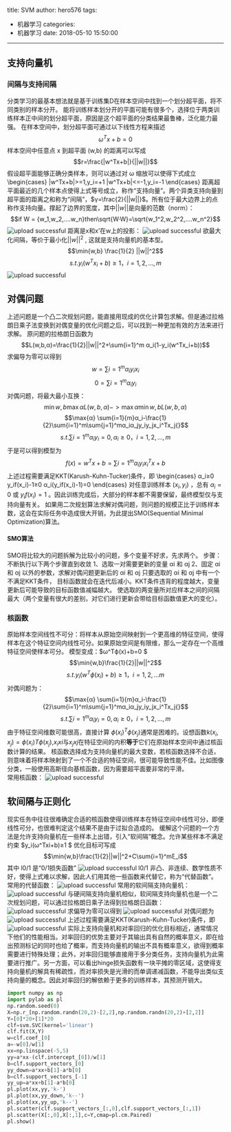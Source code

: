 title: SVM
author: hero576
tags:
  - 机器学习
categories:
  - 机器学习
date: 2018-05-10 15:50:00
---
> 
<!-- more -->


## 支持向量机
### 间隔与支持间隔
分类学习的最基本想法就是基于训练集D在样本空间中找到一个划分超平面，将不同类别的样本分开。
能将训练样本划分开的平面可能有很多个，选择位于两类训练样本正中间的划分超平面，原因是这个超平面的分类结果最鲁棒，泛化能力最强。
在样本空间中，划分超平面可通过以下线性方程来描述 
$$ω^Tx+b=0$$
样本空间中任意点 x 到超平面 (w,b) 的距离可以写成 
$$r=\frac{|w^Tx+b|}{||w||}$$
假设超平面能够正确分类样本，则可以通过对 ω 缩放可以使得下式成立 
\begin{cases}
|w^Tx+b|>=1,y_i=+1
|w^Tx+b|<=-1,y_i=-1
\end{cases}
距离超平面最近的几个样本点使得上式等号成立，称作“支持向量”。两个异类支持向量到超平面的距离之和称为“间隔”，$γ=\frac{2}{||w||}$。所有位于最大边界上的点称作支持向量。撑起了边界的宽度，其中$||w||$是向量的范数（norm）：
$$if W = {w_1,w_2,....w_n}then\sqrt{W·W}=\sqrt{w_1^2,w_2^2,....w_n^2}$$
![upload successful](/images/pasted-27.png)
距离是x和x’在w上的投影：
![upload successful](/images/pasted-28.png)
欲最大化间隔，等价于最小化$||w||^2$ , 这就是支持向量机的基本型。 
$$\min{w,b} \frac{1}{2} ||w||^2$$
$$s.t. y_i(w^Tx_i+b)≥1，i=1,2,...,m$$
![upload successful](/images/pasted-29.png)

## 对偶问题
上述问题是一个凸二次规划问题，能直接用现成的优化计算包求解。但是通过拉格朗日乘子法变换到对偶变量的优化问题之后，可以找到一种更加有效的方法来进行求解。
原问题的拉格朗日函数为 
$$L(w,b,α)=\frac{1}{2}||w||^2+\sum{i=1}^m α_i(1-y_i(w^Tx_i+b))$$
求偏导为零可以得到 
$$w=\sum{i=1}^m α_iy_ix_i$$
$$0=\sum{i=1}^mα_iy_i$$
对偶问题，将最大最小互换： 
$$\min{w,b}\max{α}L(w,b,α)->\max{α}\min{w,b}L(w,b,α)$$
$$\max{α} \sum{i=1}{m}α_i-\frac{1}{2}\sum{i=1}^m\sum{j=1}^mα_iα_jy_iy_jx_i^Tx_j{}$$
$$s.t. \sum{i=1}^mα_iy_i=0,α_i≥0，i=1,2,...,m$$
于是可以得到模型为 
$$f(x)=w^Tx+b=\sum{i=1}^mα_iy_ix_i^Tx+b$$
上述过程需要满足KKT(Karush-Kuhn-Tucker)条件，即 
\begin{cases}
α_i≥0
y_if(x_i)-1≥0
α_i(y_if(x_i)-1)=0
\end{cases}
对任意训练样本 $(x_i,y_i)$ ，总有 $α_i=0$ 或 $y_if(x_i)=1$ 。因此训练完成后，大部分的样本都不需要保留，最终模型仅与支持向量有关。
如果用二次规划算法求解对偶问题，则问题的规模正比于训练样本数，这会在实际任务中造成很大开销，为此提出SMO(Sequential Minimal Optimization)算法。

#### SMO算法
SMO将比较大的问题拆解为比较小的问题，多个变量不好求，先求两个。
步骤：不断执行以下两个步骤直到收敛 
1、选取一对需要更新的变量 αi 和 αj 
2、固定 αi 和 αj 以外的参数，求解对偶问题更新后的 αi 和 αj 
只要选取的 αi 和 αj 中有一个不满足KKT条件， 目标函数就会在迭代后减小。KKT条件违背的程度越大，变量更新后可能导致的目标函数值减幅越大。
使选取的两变量所对应样本之间的间隔最大（两个变量有很大的差别，对它们进行更新会带给目标函数值更大的变化）。
### 核函数
原始样本空间线性不可分：将样本从原始空间映射到一个更高维的特征空间，使得样本在这个特征空间内线性可分。如果原始空间是有限维，那么一定存在一个高维特征空间使样本可分。
模型变成：$ω^Tϕ(x)+b=0 $
$$\min{w,b}\frac{1}{2}||w||^2$$
$$s.t. y_i(w^Tϕ(x_i)+b)≥1，i=1,2,...m$$
对偶问题为：
$$\max{α} \sum{i=1}{m}α_i-\frac{1}{2}\sum{i=1}^m\sum{j=1}^mα_iα_jy_iy_jx_i^Tx_j{}$$
$$s.t. \sum{i=1}^mα_iy_i=0,α_i≥0，i=1,2,...,m$$
由于特征空间维数可能很高，直接计算 $ϕ(x_i)^Tϕ(x_j)$通常是困难的。设想函数$k(x_i,x_j)=ϕ(x_i)Tϕ(x_j)$,$x_ixi$与$x_jxj$在特征空间的内积**等于**它们在原始样本空间中通过核函数计算的结果。
核函数选择成为支持向量机的最大变数，若核函数选择不合适，则意味着将样本映射到了一个不合适的特征空间，很可能导致性能不佳。比如图像分类，一般使用高斯径向基核函数，因为需要超平面要非常的平滑。  
常用核函数： 
![upload successful](/images/pasted-30.png)


## 软间隔与正则化
现实任务中往往很难确定合适的核函数使得训练样本在特征空间中线性可分，即便线性可分，也很难判定这个结果不是由于过拟合造成的。
缓解这个问题的一个方法是允许支持向量机在一些样本上出错，引入“软间隔”概念。允许某些样本不满足约束 $y_i(ω^Txi+b)≥1 $
优化目标可写成 
$$\min{w,b}\frac{1}{2}||w||^2+C\sum{i=1}^mξ_i$$
其中 l0/1 是“0/1损失函数”
 ![upload successful](/images/pasted-11.png)
l0/1 非凸、非连续、数学性质不好，使得上式难以求解，因此人们用其他一些函数来代替它，称为“代替函数”。
常用的代替函数：
![upload successful](/images/pasted-21.png)
常用的软间隔支持向量机：
![upload successful](/images/pasted-31.png)
与硬间隔支持向量机相似，软间隔支持向量机也是一个二次规划问题，可以通过拉格朗日乘子法得到拉格朗日函数：
![upload successful](/images/pasted-32.png)
求偏导为零可以得到
![upload successful](/images/pasted-33.png)
对偶问题为 
![upload successful](/images/pasted-34.png)
上述过程需要满足KKT(Karush-Kuhn-Tucker)条件，即 
![upload successful](/images/pasted-35.png)
实际上支持向量机和对率回归的优化目标相近，通常情况下他们的性能相当。对率回归的优势主要对于其输出具有自然的概率意义，即在给出预测标记的同时也给了概率，而支持向量机的输出不具有概率意义，欲得到概率需要进行特殊处理；此外，对率回归能够直接用于多分类任务，支持向量机为此需要进行推广。另一方面，可以看出hinge损失函数有一块平摊的零区域，这使得支持向量机的解具有稀疏性，而对率损失是光滑的而单调递减函数，不能导出类似支持向量的概念。因此对率回归的解依赖于更多的训练样本，其预测开销大。
```python
import numpy as np
import pylab as pl
np.random.seed(0)
X=np.r_[np.random.randn(20,2)-[2,2],np.random.randn(20,2)+[2,2]]
Y=[0]*20+[1]*20
clf=svm.SVC(kernel='linear')
clf.fit(X,Y)
w=clf.coef_[0]
a=-w[0]/w[1]
xx=np.linspace(-5,5)
yy=a*xx-(clf.intercept_[0])/w[1]
b=clf.support_vectors_[0]
yy_down=a*xx+b[1]-a*b[0]
b=clf.support_vectors_[-1]
yy_up=a*xx+b[1]-a*b[0]
pl.plot(xx,yy,'k-')
pl.plot(xx,yy_down,'k--')
pl.plot(xx,yy_up,'k--')
pl.scatter(clf.support_vectors_[:,0],clf.support_vectors_[:,1])
pl.scatter(X[:,0],X[:,1],c=Y,cmap=pl.cm.Paired)
pl.show()
```


